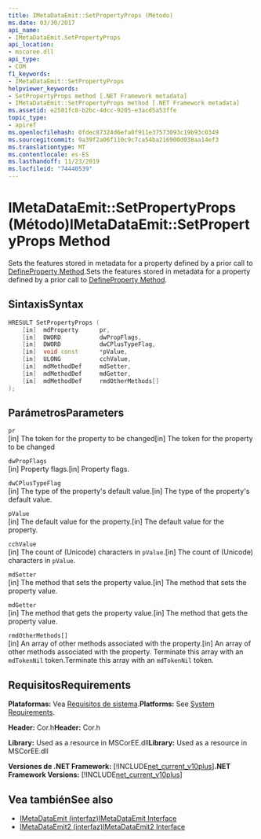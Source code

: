 ```yaml
---
title: IMetaDataEmit::SetPropertyProps (Método)
ms.date: 03/30/2017
api_name:
- IMetaDataEmit.SetPropertyProps
api_location:
- mscoree.dll
api_type:
- COM
f1_keywords:
- IMetaDataEmit::SetPropertyProps
helpviewer_keywords:
- SetPropertyProps method [.NET Framework metadata]
- IMetaDataEmit::SetPropertyProps method [.NET Framework metadata]
ms.assetid: e2501fc8-b2bc-4dcc-9205-e3acd5a53ffe
topic_type:
- apiref
ms.openlocfilehash: 0fdec87324d6efa0f911e37573093c19b93c0349
ms.sourcegitcommit: 9a39f2a06f110c9c7ca54ba216900d038aa14ef3
ms.translationtype: MT
ms.contentlocale: es-ES
ms.lasthandoff: 11/23/2019
ms.locfileid: "74440539"
---
```

# <a name="imetadataemitsetpropertyprops-method"></a><span data-ttu-id="a7300-102">IMetaDataEmit::SetPropertyProps (Método)</span><span class="sxs-lookup"><span data-stu-id="a7300-102">IMetaDataEmit::SetPropertyProps Method</span></span>
<span data-ttu-id="a7300-103">Sets the features stored in metadata for a property defined by a prior call to [DefineProperty Method](../../../../docs/framework/unmanaged-api/metadata/imetadataemit-defineproperty-method.md).</span><span class="sxs-lookup"><span data-stu-id="a7300-103">Sets the features stored in metadata for a property defined by a prior call to [DefineProperty Method](../../../../docs/framework/unmanaged-api/metadata/imetadataemit-defineproperty-method.md).</span></span>  
  
## <a name="syntax"></a><span data-ttu-id="a7300-104">Sintaxis</span><span class="sxs-lookup"><span data-stu-id="a7300-104">Syntax</span></span>  
  
```cpp  
HRESULT SetPropertyProps (   
    [in]  mdProperty      pr,   
    [in]  DWORD           dwPropFlags,   
    [in]  DWORD           dwCPlusTypeFlag,   
    [in]  void const      *pValue,   
    [in]  ULONG           cchValue,   
    [in]  mdMethodDef     mdSetter,   
    [in]  mdMethodDef     mdGetter,   
    [in]  mdMethodDef     rmdOtherMethods[]   
);  
```  
  
## <a name="parameters"></a><span data-ttu-id="a7300-105">Parámetros</span><span class="sxs-lookup"><span data-stu-id="a7300-105">Parameters</span></span>  
 `pr`  
 <span data-ttu-id="a7300-106">[in] The token for the property to be changed</span><span class="sxs-lookup"><span data-stu-id="a7300-106">[in] The token for the property to be changed</span></span>  
  
 `dwPropFlags`  
 <span data-ttu-id="a7300-107">[in] Property flags.</span><span class="sxs-lookup"><span data-stu-id="a7300-107">[in] Property flags.</span></span>  
  
 `dwCPlusTypeFlag`  
 <span data-ttu-id="a7300-108">[in] The type of the property's default value.</span><span class="sxs-lookup"><span data-stu-id="a7300-108">[in] The type of the property's default value.</span></span>  
  
 `pValue`  
 <span data-ttu-id="a7300-109">[in] The default value for the property.</span><span class="sxs-lookup"><span data-stu-id="a7300-109">[in] The default value for the property.</span></span>  
  
 `cchValue`  
 <span data-ttu-id="a7300-110">[in] The count of (Unicode) characters in `pValue`.</span><span class="sxs-lookup"><span data-stu-id="a7300-110">[in] The count of (Unicode) characters in `pValue`.</span></span>  
  
 `mdSetter`  
 <span data-ttu-id="a7300-111">[in] The method that sets the property value.</span><span class="sxs-lookup"><span data-stu-id="a7300-111">[in] The method that sets the property value.</span></span>  
  
 `mdGetter`  
 <span data-ttu-id="a7300-112">[in] The method that gets the property value.</span><span class="sxs-lookup"><span data-stu-id="a7300-112">[in] The method that gets the property value.</span></span>  
  
 `rmdOtherMethods[]`  
 <span data-ttu-id="a7300-113">[in] An array of other methods associated with the property.</span><span class="sxs-lookup"><span data-stu-id="a7300-113">[in] An array of other methods associated with the property.</span></span> <span data-ttu-id="a7300-114">Terminate this array with an `mdTokenNil` token.</span><span class="sxs-lookup"><span data-stu-id="a7300-114">Terminate this array with an `mdTokenNil` token.</span></span>  
  
## <a name="requirements"></a><span data-ttu-id="a7300-115">Requisitos</span><span class="sxs-lookup"><span data-stu-id="a7300-115">Requirements</span></span>  
 <span data-ttu-id="a7300-116">**Plataformas:** Vea [Requisitos de sistema](../../../../docs/framework/get-started/system-requirements.md).</span><span class="sxs-lookup"><span data-stu-id="a7300-116">**Platforms:** See [System Requirements](../../../../docs/framework/get-started/system-requirements.md).</span></span>  
  
 <span data-ttu-id="a7300-117">**Header:** Cor.h</span><span class="sxs-lookup"><span data-stu-id="a7300-117">**Header:** Cor.h</span></span>  
  
 <span data-ttu-id="a7300-118">**Library:** Used as a resource in MSCorEE.dll</span><span class="sxs-lookup"><span data-stu-id="a7300-118">**Library:** Used as a resource in MSCorEE.dll</span></span>  
  
 <span data-ttu-id="a7300-119">**Versiones de .NET Framework:** [!INCLUDE[net_current_v10plus](../../../../includes/net-current-v10plus-md.md)]</span><span class="sxs-lookup"><span data-stu-id="a7300-119">**.NET Framework Versions:** [!INCLUDE[net_current_v10plus](../../../../includes/net-current-v10plus-md.md)]</span></span>  
  
## <a name="see-also"></a><span data-ttu-id="a7300-120">Vea también</span><span class="sxs-lookup"><span data-stu-id="a7300-120">See also</span></span>

- [<span data-ttu-id="a7300-121">IMetaDataEmit (interfaz)</span><span class="sxs-lookup"><span data-stu-id="a7300-121">IMetaDataEmit Interface</span></span>](../../../../docs/framework/unmanaged-api/metadata/imetadataemit-interface.md)
- [<span data-ttu-id="a7300-122">IMetaDataEmit2 (interfaz)</span><span class="sxs-lookup"><span data-stu-id="a7300-122">IMetaDataEmit2 Interface</span></span>](../../../../docs/framework/unmanaged-api/metadata/imetadataemit2-interface.md)

